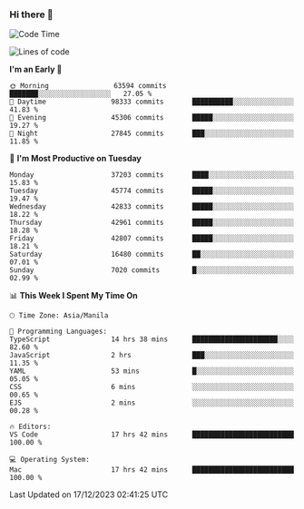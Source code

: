 ### Hi there 👋

<!--START_SECTION:waka-->
![Code Time](http://img.shields.io/badge/Code%20Time-4%2C641%20hrs%2041%20mins-blue)

![Lines of code](https://img.shields.io/badge/From%20Hello%20World%20I%27ve%20Written-104.2%20million%20lines%20of%20code-blue)

**I'm an Early 🐤** 

```text
🌞 Morning                63594 commits       ███████░░░░░░░░░░░░░░░░░░   27.05 % 
🌆 Daytime                98333 commits       ██████████░░░░░░░░░░░░░░░   41.83 % 
🌃 Evening                45306 commits       █████░░░░░░░░░░░░░░░░░░░░   19.27 % 
🌙 Night                  27845 commits       ███░░░░░░░░░░░░░░░░░░░░░░   11.85 % 
```
📅 **I'm Most Productive on Tuesday** 

```text
Monday                   37203 commits       ████░░░░░░░░░░░░░░░░░░░░░   15.83 % 
Tuesday                  45774 commits       █████░░░░░░░░░░░░░░░░░░░░   19.47 % 
Wednesday                42833 commits       █████░░░░░░░░░░░░░░░░░░░░   18.22 % 
Thursday                 42961 commits       █████░░░░░░░░░░░░░░░░░░░░   18.28 % 
Friday                   42807 commits       █████░░░░░░░░░░░░░░░░░░░░   18.21 % 
Saturday                 16480 commits       ██░░░░░░░░░░░░░░░░░░░░░░░   07.01 % 
Sunday                   7020 commits        █░░░░░░░░░░░░░░░░░░░░░░░░   02.99 % 
```


📊 **This Week I Spent My Time On** 

```text
🕑︎ Time Zone: Asia/Manila

💬 Programming Languages: 
TypeScript               14 hrs 38 mins      █████████████████████░░░░   82.60 % 
JavaScript               2 hrs               ███░░░░░░░░░░░░░░░░░░░░░░   11.35 % 
YAML                     53 mins             █░░░░░░░░░░░░░░░░░░░░░░░░   05.05 % 
CSS                      6 mins              ░░░░░░░░░░░░░░░░░░░░░░░░░   00.65 % 
EJS                      2 mins              ░░░░░░░░░░░░░░░░░░░░░░░░░   00.28 % 

🔥 Editors: 
VS Code                  17 hrs 42 mins      █████████████████████████   100.00 % 

💻 Operating System: 
Mac                      17 hrs 42 mins      █████████████████████████   100.00 % 
```


 Last Updated on 17/12/2023 02:41:25 UTC
<!--END_SECTION:waka-->


<!--
**rad182/rad182** is a ✨ _special_ ✨ repository because its `README.md` (this file) appears on your GitHub profile.

Here are some ideas to get you started:

- 🔭 I’m currently working on ...
- 🌱 I’m currently learning ...
- 👯 I’m looking to collaborate on ...
- 🤔 I’m looking for help with ...
- 💬 Ask me about ...
- 📫 How to reach me: ...
- 😄 Pronouns: ...
- ⚡ Fun fact: ...
-->
